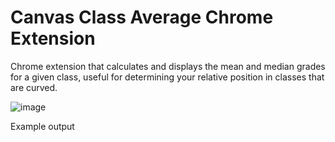 # Canvas Class Average Chrome Extension
Chrome extension that calculates and displays the mean and median grades for a given class, useful for determining your relative position in classes that are curved.

![image](https://github.com/maggardcolin/class-average-extension/assets/110071999/f60d343d-dbcd-4cad-9fa8-f310e4b9a676)

Example output
